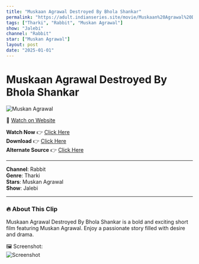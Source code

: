 ```yaml
---
title: "Muskaan Agrawal Destroyed By Bhola Shankar"
permalink: "https://adult.indianseries.site/movie/Muskaan%20Agrawal%20Destroyed%20By%20Bhola%20Shankar"
tags: ["Tharki", "Rabbit", "Muskan Agrawal"]
show: "Jalebi"
channel: "Rabbit"
star: ["Muskan Agrawal"]
layout: post
date: "2025-01-01"
---
```


# Muskaan Agrawal Destroyed By Bhola Shankar

![Muskan Agrawal](https://shorts.desisins.com/wp-content/uploads/2024/07/Muskaan-Agrawal-Bhola-Shakar-DesiSins.com_.jpg)

🔗 [Watch on Website](https://adult.indianseries.site/movie/Muskaan%20Agrawal%20Destroyed%20By%20Bhola%20Shankar)

**Watch Now** 👉 [Click Here](https://adult.indianseries.site/movie/Muskaan%20Agrawal%20Destroyed%20By%20Bhola%20Shankar)  
**Download** 👉 [Click Here](https://adult.indianseries.site/movie/Muskaan%20Agrawal%20Destroyed%20By%20Bhola%20Shankar)  
**Alternate Source** 👉 [Click Here](https://adult.indianseries.site/movie/Muskaan%20Agrawal%20Destroyed%20By%20Bhola%20Shankar)

---

**Channel**: Rabbit  
**Genre**: Tharki  
**Stars**: Muskan Agrawal  
**Show**: Jalebi

---

### 🔥 About This Clip

Muskaan Agrawal Destroyed By Bhola Shankar is a bold and exciting short film featuring Muskan Agrawal. Enjoy a passionate story filled with desire and drama.
 
🖼️ Screenshot:  
![Screenshot](https://shorts.desisins.com/wp-content/uploads/2024/07/Muskaan-Agrawal-Bhola-Shakar-DesiSins.com_.jpg)
